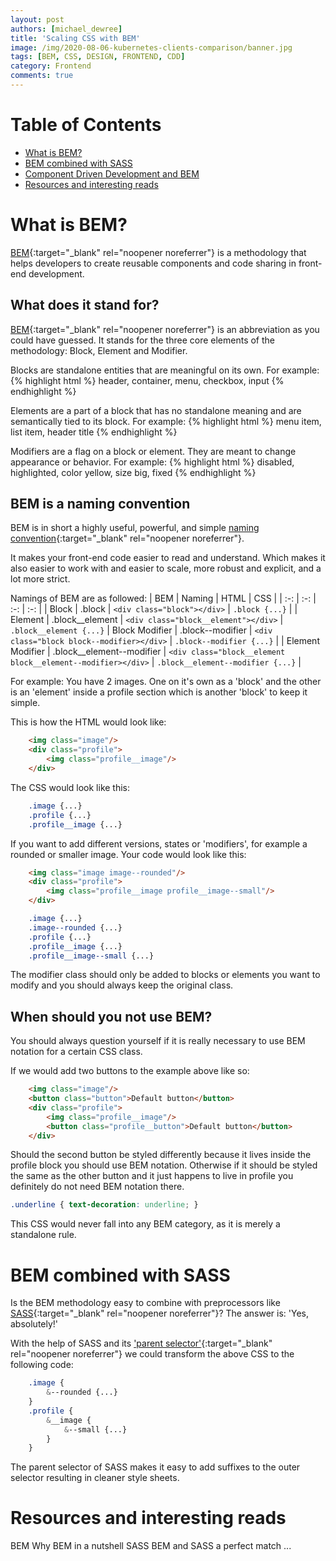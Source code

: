 ```yaml
---
layout: post
authors: [michael_dewree]
title: 'Scaling CSS with BEM'
image: /img/2020-08-06-kubernetes-clients-comparison/banner.jpg
tags: [BEM, CSS, DESIGN, FRONTEND, CDD]
category: Frontend
comments: true
---
```


# Table of Contents

* [What is BEM?](#what-is-bem)
* [BEM combined with SASS](#bem-combined-with-sass)
* [Component Driven Development and BEM](#component-driven-development-and-bem)
* [Resources and interesting reads](#resources-and-interesting-reads)

# What is BEM?


[BEM](https://getbem.com/){:target="_blank" rel="noopener noreferrer"} is a methodology that helps developers to create reusable components and code sharing in front-end development.


## What does it stand for?
[BEM](https://getbem.com/){:target="_blank" rel="noopener noreferrer"} is an abbreviation as you could have guessed.
It stands for the three core elements of the methodology: Block, Element and Modifier.

Blocks are standalone entities that are meaningful on its own.
For example: 
{% highlight html %}
header, container, menu, checkbox, input
{% endhighlight %}

Elements are a part of a block that has no standalone meaning and are semantically tied to its block.
For example: 
{% highlight html %}
menu item, list item, header title
{% endhighlight %}

Modifiers are a flag on a block or element.
They are meant to change appearance or behavior.
For example: 
{% highlight html %}
disabled, highlighted, color yellow, size big, fixed
{% endhighlight %}

## BEM is a naming convention

BEM is in short a highly useful, powerful, and simple [naming convention](https://getbem.com/naming){:target="_blank" rel="noopener noreferrer"}.

It makes your front-end code easier to read and understand.
Which makes it also easier to work with and easier to scale, more robust and explicit, and a lot more strict.

Namings of BEM are as followed:
| BEM | Naming | HTML | CSS |
| :-: | :-: | :-: | :-: |
| Block | .block | `<div class="block"></div>` | `.block {...}` |
| Element | .block__element | `<div class="block__element"></div>` | `.block__element {...}`
| Block Modifier | .block--modifier | `<div class="block block--modifier></div>`   | `.block--modifier {...}` |
| Element Modifier | .block__element--modifier | `<div class="block__element block__element--modifier></div>` | `.block__element--modifier {...}` |

For example:
You have 2 images.
One on it's own as a 'block' and the other is an 'element' inside a profile section which is another 'block' to keep it simple.

This is how the HTML would look like:
```html
    <img class="image"/>
    <div class="profile">
        <img class="profile__image"/>
    </div>
```
The CSS would look like this:
```CSS
    .image {...}
    .profile {...}
    .profile__image {...}
```

If you want to add different versions, states or 'modifiers', for example a rounded or smaller image. 
Your code would look like this:

```html
    <img class="image image--rounded"/>
    <div class="profile">
        <img class="profile__image profile__image--small"/>
    </div>
```
```CSS
    .image {...}
    .image--rounded {...}
    .profile {...}
    .profile__image {...}
    .profile__image--small {...}
```

The modifier class should only be added to blocks or elements you want to modify and you should always keep the original class.

## When should you not use BEM?
You should always question yourself if it is really necessary to use BEM notation for a certain CSS class.

If we would add two buttons to the example above like so:
```html
    <img class="image"/>
    <button class="button">Default button</button>
    <div class="profile">
        <img class="profile__image"/>
        <button class="profile__button">Default button</button>
    </div>
```
Should the second button be styled differently because it lives inside the profile block you should use BEM notation.
Otherwise if it should be styled the same as the other button and it just happens to live in profile you definitely do not need BEM notation there.

```CSS
.underline { text-decoration: underline; }
```
This CSS would never fall into any BEM category, as it is merely a standalone rule.

# BEM combined with SASS
Is the BEM methodology easy to combine with preprocessors like [SASS](https://sass-lang.com){:target="_blank" rel="noopener noreferrer"}?
The answer is: 'Yes, absolutely!'

With the help of SASS and its ['parent selector'](https://sass-lang.com/documentation/style-rules/parent-selector){:target="_blank" rel="noopener noreferrer"} we could transform the above CSS to the following code:

```CSS
    .image {
        &--rounded {...}
    }
    .profile {
        &__image {
            &--small {...}
        }
    }
```

The parent selector of SASS makes it easy to add suffixes to the outer selector resulting in cleaner style sheets.

# Resources and interesting reads
BEM
Why BEM in a nutshell
SASS
BEM and SASS a perfect match
...
